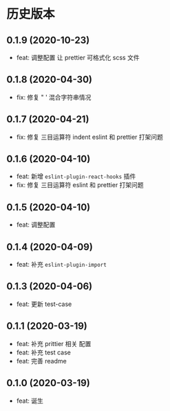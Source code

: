 # 历史版本
## 0.1.9 (2020-10-23)
* feat: 调整配置 让 prettier 可格式化 scss 文件

## 0.1.8 (2020-04-30)
* fix: 修复 " ' 混合字符串情况

## 0.1.7 (2020-04-21)
* fix: 修复 三目运算符 indent eslint 和 prettier 打架问题
## 0.1.6 (2020-04-10)
* feat: 新增 `eslint-plugin-react-hooks` 插件
* fix: 修复 三目运算符 eslint 和 prettier 打架问题

## 0.1.5 (2020-04-10)
* feat: 调整配置

## 0.1.4 (2020-04-09)
* feat: 补充 `eslint-plugin-import`

## 0.1.3 (2020-04-06)
* feat: 更新 test-case

## 0.1.1 (2020-03-19)
* feat: 补充 prittier 相关 配置
* feat: 补充 test case
* feat: 完善 readme

## 0.1.0 (2020-03-19)
* feat: 诞生